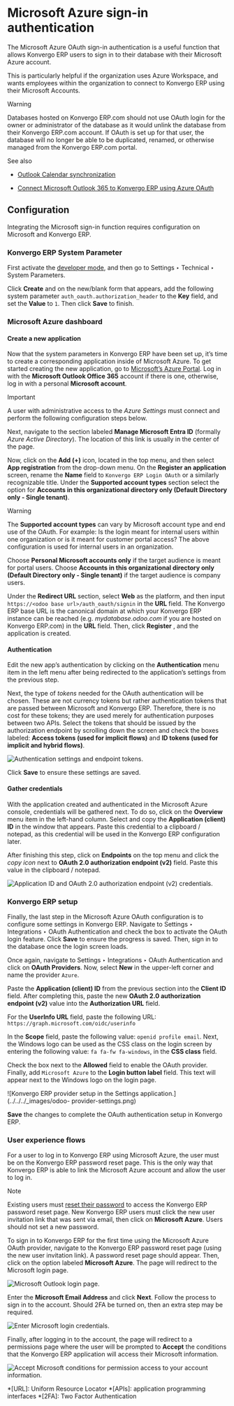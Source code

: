 # Microsoft Azure sign-in authentication

The Microsoft Azure OAuth sign-in authentication is a useful function that
allows Konvergo ERP users to sign in to their database with their Microsoft Azure
account.

This is particularly helpful if the organization uses Azure Workspace, and
wants employees within the organization to connect to Konvergo ERP using their
Microsoft Accounts.

<div class="alert alert-warning">
<p class="alert-title">
Warning</p><p>Databases hosted on Konvergo ERP.com should not use OAuth login for the owner or administrator of the
database as it would unlink the database from their Konvergo ERP.com account. If OAuth is set up for that
user, the database will no longer be able to be duplicated, renamed, or otherwise managed from
the Konvergo ERP.com portal.</p>
</div> <div class="alert alert-secondary">
<p class="alert-title">
See also</p><ul>
<li><p><a href="../../productivity/calendar/outlook">Outlook Calendar synchronization</a></p></li>
<li><p><a href="../email_communication/azure_oauth">Connect Microsoft Outlook 365 to Konvergo ERP using Azure OAuth</a></p></li>
</ul>
</div>

## Configuration

Integrating the Microsoft sign-in function requires configuration on Microsoft
and Konvergo ERP.

### Konvergo ERP System Parameter

First activate the [developer mode](../developer_mode#developer-mode),
and then go to Settings ‣ Technical ‣ System Parameters.

Click **Create** and on the new/blank form that appears, add the following
system parameter `auth_oauth.authorization_header` to the **Key** field, and
set the **Value** to `1`. Then click **Save** to finish.

### Microsoft Azure dashboard

#### Create a new application

Now that the system parameters in Konvergo ERP have been set up, it’s time to create a
corresponding application inside of Microsoft Azure. To get started creating
the new application, go to [Microsoft’s Azure
Portal](https://portal.azure.com/). Log in with the **Microsoft Outlook Office
365** account if there is one, otherwise, log in with a personal **Microsoft
account**.

<div class="alert alert-warning">
<p class="alert-title">
Important</p><p>A user with administrative access to the <em>Azure Settings</em> must connect and perform the following
configuration steps below.</p>
</div>

Next, navigate to the section labeled **Manage Microsoft Entra ID** (formally
_Azure Active Directory_). The location of this link is usually in the center
of the page.

Now, click on the **Add (+)** icon, located in the top menu, and then select
**App registration** from the drop-down menu. On the **Register an
application** screen, rename the **Name** field to `Konvergo ERP Login OAuth` or a
similarly recognizable title. Under the **Supported account types** section
select the option for **Accounts in this organizational directory only
(Default Directory only - Single tenant)**.

<div class="alert alert-warning">
<p class="alert-title">
Warning</p><p>The <b>Supported account types</b> can vary by Microsoft account type and end use of the
OAuth. For example: Is the login meant for internal users within one organization or is it meant
for customer portal access? The above configuration is used for internal users in an
organization.</p>
<p>Choose <b>Personal Microsoft accounts only</b> if the target audience is meant for portal
users. Choose <b>Accounts in this organizational directory only (Default Directory only -
Single tenant)</b> if the target audience is company users.</p>
</div>

Under the **Redirect URL** section, select **Web** as the platform, and then
input `https://<odoo base url>/auth_oauth/signin` in the **URL** field. The
Konvergo ERP base URL is the canonical domain at which your Konvergo ERP instance can be
reached (e.g. _mydatabase.odoo.com_ if you are hosted on Konvergo ERP.com) in the
**URL** field. Then, click **Register** , and the application is created.

#### Authentication

Edit the new app’s authentication by clicking on the **Authentication** menu
item in the left menu after being redirected to the application’s settings
from the previous step.

Next, the type of _tokens_ needed for the OAuth authentication will be chosen.
These are not currency tokens but rather authentication tokens that are passed
between Microsoft and Konvergo ERP. Therefore, there is no cost for these tokens; they
are used merely for authentication purposes between two APIs. Select the
tokens that should be issued by the authorization endpoint by scrolling down
the screen and check the boxes labeled: **Access tokens (used for implicit
flows)** and **ID tokens (used for implicit and hybrid flows)**.

![Authentication settings and endpoint
tokens.](../../../_images/authentication-tokens.png)

Click **Save** to ensure these settings are saved.

#### Gather credentials

With the application created and authenticated in the Microsoft Azure console,
credentials will be gathered next. To do so, click on the **Overview** menu
item in the left-hand column. Select and copy the **Application (client) ID**
in the window that appears. Paste this credential to a clipboard / notepad, as
this credential will be used in the Konvergo ERP configuration later.

After finishing this step, click on **Endpoints** on the top menu and click
the _copy icon_ next to **OAuth 2.0 authorization endpoint (v2)** field. Paste
this value in the clipboard / notepad.

![Application ID and OAuth 2.0 authorization endpoint \(v2\)
credentials.](../../../_images/overview-azure-app.png)

### Konvergo ERP setup

Finally, the last step in the Microsoft Azure OAuth configuration is to
configure some settings in Konvergo ERP. Navigate to Settings ‣ Integrations ‣ OAuth
Authentication and check the box to activate the OAuth login feature. Click
**Save** to ensure the progress is saved. Then, sign in to the database once
the login screen loads.

Once again, navigate to Settings ‣ Integrations ‣ OAuth Authentication and
click on **OAuth Providers**. Now, select **New** in the upper-left corner and
name the provider `Azure`.

Paste the **Application (client) ID** from the previous section into the
**Client ID** field. After completing this, paste the new **OAuth 2.0
authorization endpoint (v2)** value into the **Authorization URL** field.

For the **UserInfo URL** field, paste the following URL:
`https://graph.microsoft.com/oidc/userinfo`

In the **Scope** field, paste the following value: `openid profile email`.
Next, the Windows logo can be used as the CSS class on the login screen by
entering the following value: `fa fa-fw fa-windows`, in the **CSS class**
field.

Check the box next to the **Allowed** field to enable the OAuth provider.
Finally, add `Microsoft Azure` to the **Login button label** field. This text
will appear next to the Windows logo on the login page.

![Konvergo ERP provider setup in the Settings application.](../../../_images/odoo-
provider-settings.png)

**Save** the changes to complete the OAuth authentication setup in Konvergo ERP.

### User experience flows

For a user to log in to Konvergo ERP using Microsoft Azure, the user must be on the
Konvergo ERP password reset page. This is the only way that Konvergo ERP is able to link the
Microsoft Azure account and allow the user to log in.

<div class="alert alert-primary">
<p class="alert-title">
Note</p><p>Existing users must <a href="../users#users-reset-password"><span class="std std-ref">reset their password</span></a> to access the
Konvergo ERP password reset page. New Konvergo ERP users must click the new user invitation link
that was sent via email, then click on <b>Microsoft Azure</b>. Users should not set a new
password.</p>
</div>

To sign in to Konvergo ERP for the first time using the Microsoft Azure OAuth
provider, navigate to the Konvergo ERP password reset page (using the new user
invitation link). A password reset page should appear. Then, click on the
option labeled **Microsoft Azure**. The page will redirect to the Microsoft
login page.

![Microsoft Outlook login page.](../../../_images/odoo-login.png)

Enter the **Microsoft Email Address** and click **Next**. Follow the process
to sign in to the account. Should 2FA be turned on, then an extra step may be
required.

![Enter Microsoft login credentials.](../../../_images/login-next.png)

Finally, after logging in to the account, the page will redirect to a
permissions page where the user will be prompted to **Accept** the conditions
that the Konvergo ERP application will access their Microsoft information.

![Accept Microsoft conditions for permission access to your account
information.](../../../_images/accept-access.png)

  *[URL]: Uniform Resource Locator
  *[APIs]: application programming interfaces
  *[2FA]: Two Factor Authentication

